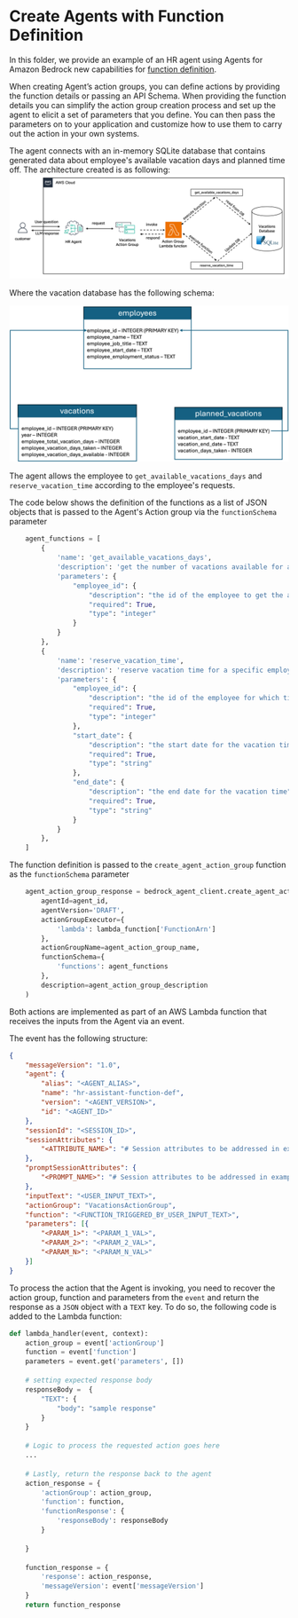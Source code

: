 # Create Agents with Function Definition

In this folder, we provide an example of an HR agent using Agents for Amazon Bedrock new capabilities for [function definition](https://docs.aws.amazon.com/bedrock/latest/userguide/agents-action-function.html).

When creating Agent’s action groups, you can define actions by providing the function details or passing an API Schema. When providing the function details you can simplify the action group creation process and set up the agent to elicit a set of parameters that you define. You can then pass the parameters on to your application and customize how to use them to carry out the action in your own systems.

The agent connects with an in-memory SQLite database that contains generated data about employee's available vacation days and planned time off. The architecture created is as following:
![HR Assistant Agent](images/architecture.png)

Where the vacation database has the following schema:

![Three tables: {employees, vacations, planned_vacations}, employees: {employee_id - INTEGER, employee_name - TEXT, employee_job_title - TEXT, employee_start_date - TEXT, employee_employment_status - TEXT}, vacations: {employee_id - INTEGER, year - INTEGER, employee_total_vacation_days - INTEGER, employee_vacation_days_taken - INTEGER, employee_vacation_days_available - INTEGER}, planned_vacations: {employee_id - INTEGER, vacation_start_date - TEXT, vacation_end_date - TEXT, vacation_days_taken - INTEGER}](images/HR_DB.png)

The agent allows the employee to `get_available_vacations_days` and `reserve_vacation_time` according to the employee's requests.

The code below shows the definition of the functions as a list of JSON objects that is passed to the Agent's Action group via the `functionSchema` parameter
```python
    agent_functions = [
        {
            'name': 'get_available_vacations_days',
            'description': 'get the number of vacations available for a certain employee',
            'parameters': {
                "employee_id": {
                    "description": "the id of the employee to get the available vacations",
                    "required": True,
                    "type": "integer"
                }
            }
        },
        {
            'name': 'reserve_vacation_time',
            'description': 'reserve vacation time for a specific employee',
            'parameters': {
                "employee_id": {
                    "description": "the id of the employee for which time off will be reserved",
                    "required": True,
                    "type": "integer"
                },
                "start_date": {
                    "description": "the start date for the vacation time",
                    "required": True,
                    "type": "string"
                },
                "end_date": {
                    "description": "the end date for the vacation time",
                    "required": True,
                    "type": "string"
                }
            }
        },
    ]
```
The function definition is passed to the `create_agent_action_group` function as the `functionSchema` parameter
```python
    agent_action_group_response = bedrock_agent_client.create_agent_action_group(
        agentId=agent_id,
        agentVersion='DRAFT',
        actionGroupExecutor={
            'lambda': lambda_function['FunctionArn']
        },
        actionGroupName=agent_action_group_name,
        functionSchema={
            'functions': agent_functions
        },
        description=agent_action_group_description
    )
```

Both actions are implemented as part of an AWS Lambda function that receives the inputs from the Agent via an event.

The event has the following structure:

```json
{
    "messageVersion": "1.0", 
    "agent": {
        "alias": "<AGENT_ALIAS>", 
        "name": "hr-assistant-function-def", 
        "version": "<AGENT_VERSION>",
        "id": "<AGENT_ID>"
    }, 
    "sessionId": "<SESSION_ID>", 
    "sessionAttributes": {
        "<ATTRIBUTE_NAME>": "# Session attributes to be addressed in example 06-prompt-and-session-attributes"
    }, 
    "promptSessionAttributes": {
        "<PROMPT_NAME>": "# Session attributes to be addressed in example 06-prompt-and-session-attributes"
    }, 
    "inputText": "<USER_INPUT_TEXT>", 
    "actionGroup": "VacationsActionGroup", 
    "function": "<FUNCTION_TRIGGERED_BY_USER_INPUT_TEXT>", 
    "parameters": [{
        "<PARAM_1>": "<PARAM_1_VAL>", 
        "<PARAM_2>": "<PARAM_2_VAL>", 
        "<PARAM_N>": "<PARAM_N_VAL>"
    }]
}
```

To process the action that the Agent is invoking, you need to recover the action group, function and parameters from the `event` and return the response as a `JSON` object with a `TEXT` key. To do so, the following code is added to the Lambda function:

```python
def lambda_handler(event, context):
    action_group = event['actionGroup']
    function = event['function']
    parameters = event.get('parameters', [])
    
    # setting expected response body
    responseBody =  {
        "TEXT": {
            "body": "sample response"
        }
    }
    
    # Logic to process the requested action goes here
    ...
    
    # Lastly, return the response back to the agent
    action_response = {
        'actionGroup': action_group,
        'function': function,
        'functionResponse': {
            'responseBody': responseBody
        }

    }

    function_response = {
        'response': action_response, 
        'messageVersion': event['messageVersion']
    }
    return function_response
```